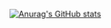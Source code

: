[![Anurag's GitHub stats](https://github-readme-stats.vercel.app/api?username=amigma00&theme=radical)](https://github.com/anuraghazra/github-readme-stats)
